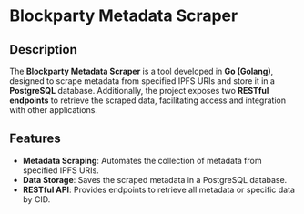 # Blockparty Metadata Scraper

## Description

The **Blockparty Metadata Scraper** is a tool developed in **Go (Golang)**, designed to scrape metadata from specified IPFS URIs and store it in a **PostgreSQL** database. Additionally, the project exposes two **RESTful endpoints** to retrieve the scraped data, facilitating access and integration with other applications.

## Features

- **Metadata Scraping**: Automates the collection of metadata from specified IPFS URIs.
- **Data Storage**: Saves the scraped metadata in a PostgreSQL database.
- **RESTful API**: Provides endpoints to retrieve all metadata or specific data by CID.

